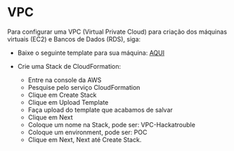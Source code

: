 # VPC

Para configurar uma VPC (Virtual Private Cloud) para criação dos máquinas virtuais (EC2) e Bancos de Dados (RDS), siga: 

- Baixe o seguinte template para sua máquina: [AQUI](https://github.com/mandalvesq/iac/blob/master/cf/vpc.template)

- Crie uma Stack de CloudFormation: 
    - Entre na console da AWS
    - Pesquise pelo serviço CloudFormation
    - Clique em Create Stack
    - Clique em Upload Template 
    - Faça upload do template que acabamos de salvar
    - Clique em Next
    - Coloque um nome na Stack, pode ser: VPC-Hackatrouble
    - Coloque um environment, pode ser: POC
    - Clique em Next, Next até Create Stack.

